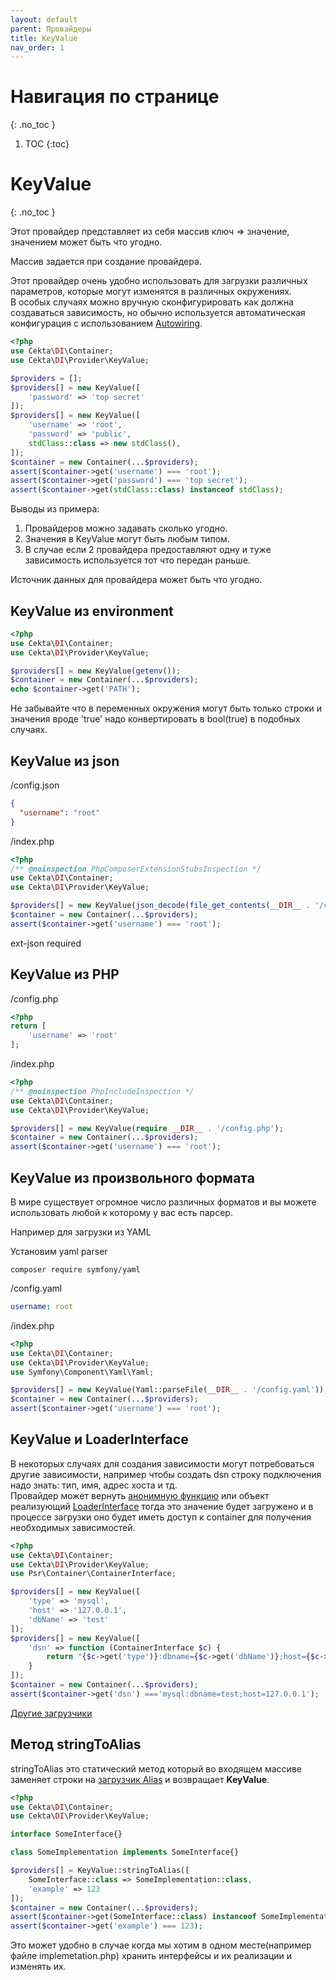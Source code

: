 ```yaml
---
layout: default
parent: Провайдеры
title: KeyValue
nav_order: 1
---
```


# Навигация по странице
{: .no_toc }

1. TOC
{:toc}

# KeyValue
{: .no_toc }

Этот провайдер представляет из себя массив ключ => значение, значением может быть что угодно.

Массив задается при создание провайдера.

Этот провайдер очень удобно использовать для загрузки различных параметров, которые могут изменятся в различных 
окружениях.  
В особых случаях можно вручную сконфигурировать как должна создаваться зависимость, но обычно используется 
автоматическая конфигурация с использованием [Autowiring](autowiring.md).

```php
<?php
use Cekta\DI\Container;
use Cekta\DI\Provider\KeyValue;

$providers = [];
$providers[] = new KeyValue([
    'password' => 'top secret'
]);
$providers[] = new KeyValue([
    'username' => 'root',
    'password' => 'public',
    stdClass::class => new stdClass(),
]);
$container = new Container(...$providers);
assert($container->get('username') === 'root');
assert($container->get('password') === 'top secret');
assert($container->get(stdClass::class) instanceof stdClass);
```

Выводы из примера:
1. Провайдеров можно задавать сколько угодно.
2. Значения в KeyValue могут быть любым типом.
3. В случае если 2 провайдера предоставляют одну и туже зависимость используется тот что передан раньше.

Источник данных для провайдера может быть что угодно.

## KeyValue из environment

```php
<?php
use Cekta\DI\Container;
use Cekta\DI\Provider\KeyValue;

$providers[] = new KeyValue(getenv());
$container = new Container(...$providers);
echo $container->get('PATH');
```

Не забывайте что в переменных окружения могут быть только строки и значения вроде 'true' надо конвертировать в 
bool(true) в подобных случаях.

## KeyValue из json

/config.json
```json
{
  "username": "root"
}
```

/index.php
```php
<?php
/** @noinspection PhpComposerExtensionStubsInspection */
use Cekta\DI\Container;
use Cekta\DI\Provider\KeyValue;

$providers[] = new KeyValue(json_decode(file_get_contents(__DIR__ . '/config.json'), true));
$container = new Container(...$providers);
assert($container->get('username') === 'root');
```

ext-json required

## KeyValue из PHP

/config.php
```php
<?php
return [
    'username' => 'root'
];
```

/index.php
```php
<?php
/** @noinspection PhpIncludeInspection */
use Cekta\DI\Container;
use Cekta\DI\Provider\KeyValue;

$providers[] = new KeyValue(require __DIR__ . '/config.php');
$container = new Container(...$providers);
assert($container->get('username') === 'root');
```

## KeyValue из произвольного формата

В мире существует огромное число различных форматов и вы можете использовать любой к которому у вас есть парсер.

Например для загрузки из YAML

Установим yaml parser
```
composer require symfony/yaml
```

/config.yaml
```yaml
username: root
```

/index.php
```php
<?php
use Cekta\DI\Container;
use Cekta\DI\Provider\KeyValue;
use Symfony\Component\Yaml\Yaml;

$providers[] = new KeyValue(Yaml::parseFile(__DIR__ . '/config.yaml'));
$container = new Container(...$providers);
assert($container->get('username') === 'root');
```

## KeyValue и LoaderInterface

В некоторых случаях для создания зависимости могут потребоваться другие зависимости, например чтобы создать 
dsn строку подключения надо знать: тип, имя, адрес хоста и тд.  
Провайдер может вернуть [анонимную функцию](https://www.php.net/manual/ru/functions.anonymous.php) или объект 
реализующий [LoaderInterface](https://github.com/cekta/di/blob/master/src/LoaderInterface.php)
тогда это значение будет загружено и в процессе загрузки оно будет иметь доступ к container для получения необходимых 
зависимостей.

```php
<?php
use Cekta\DI\Container;
use Cekta\DI\Provider\KeyValue;
use Psr\Container\ContainerInterface;

$providers[] = new KeyValue([
    'type' => 'mysql',
    'host' => '127.0.0.1',
    'dbName' => 'test'
]);
$providers[] = new KeyValue([
    'dsn' => function (ContainerInterface $c) {
        return "{$c->get('type')}:dbname={$c->get('dbName')};host={$c->get('host')}";
    }
]);
$container = new Container(...$providers);
assert($container->get('dsn') ==='mysql:dbname=test;host=127.0.0.1');
```

[Другие загрузчики](../loaders.md)

## Метод stringToAlias

stringToAlias это статический метод который во входящем массиве заменяет строки на 
[загрузчик Alias](../loader/alias.md) и возвращает **KeyValue**.

```php
<?php
use Cekta\DI\Container;
use Cekta\DI\Provider\KeyValue;

interface SomeInterface{}

class SomeImplementation implements SomeInterface{}

$providers[] = KeyValue::stringToAlias([
    SomeInterface::class => SomeImplementation::class,
    'example' => 123
]);
$container = new Container(...$providers);
assert($container->get(SomeInterface::class) instanceof SomeImplementation);
assert($container->get('example') === 123);
```

Это может удобно в случае когда мы хотим в одном месте(например файле implemetation.php) хранить интерфейсы 
и их реализации и изменять их.
